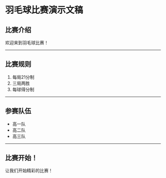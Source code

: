 # 羽毛球比赛演示文稿

## 比赛介绍

欢迎来到羽毛球比赛！

---

## 比赛规则

1. 每局21分制
2. 三局两胜
3. 每球得分制

---

## 参赛队伍

- 高一队
- 高二队
- 高三队

---

## 比赛开始！

让我们开始精彩的比赛！